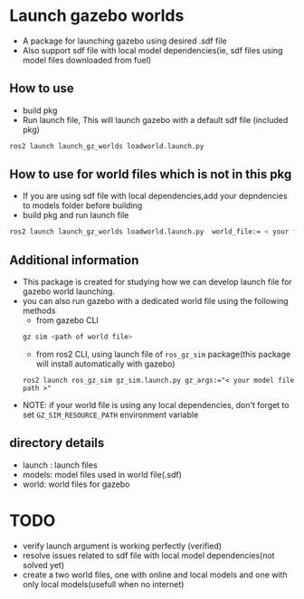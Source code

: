 # Launch gazebo worlds
- A package for launching gazebo using desired .sdf file
- Also support sdf file with local model dependencies(ie, sdf files using model files downloaded from fuel)

## How to use
- build pkg
- Run launch file, This will launch gazebo with a default sdf file (included pkg)
```bash
ros2 launch launch_gz_worlds loadworld.launch.py
```
## How to use for world files which is not in this pkg
- If you are using sdf file with local dependencies,add your depndencies to models folder before building 
- build pkg and run launch file
```bash
ros2 launch launch_gz_worlds loadworld.launch.py  world_file:= < your file path>
```
## Additional information 
- This package is created for studying how we can develop launch file for gazebo world launching.
- you can also run gazebo with a dedicated world file using the following methods
    - from gazebo CLI
    ```bash
    gz sim <path of world file>
    ```
    - from ros2 CLI, using launch file of `ros_gz_sim` package(this package will install automatically with gazebo)
    ```
    ros2 launch ros_gz_sim gz_sim.launch.py gz_args:="< your model file path >"
    ```
- NOTE: if your world file is using any local dependencies, don't forget to set `GZ_SIM_RESOURCE_PATH` environment variable

## directory details
- launch : launch files 
- models: model files used in world file(.sdf) 
- world: world files for gazebo

# TODO
- verify launch argument is working perfectly (verified)
- resolve issues related to sdf file with local model dependencies(not solved yet)
- create a two world files, one with online and local models and one with only local models(usefull when no internet)
